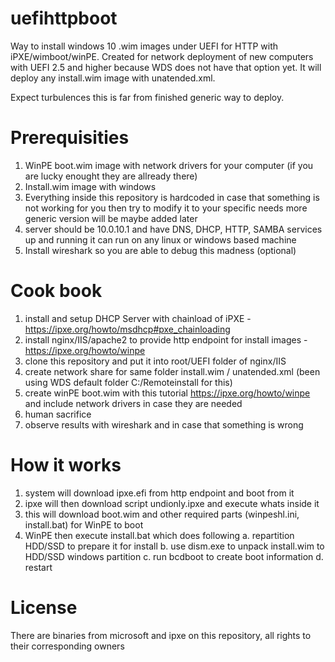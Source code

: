 # uefihttpboot
Way to install windows 10 .wim images under UEFI for HTTP with iPXE/wimboot/winPE. Created for network deployment of new computers with UEFI 2.5 and higher because WDS does not have that option yet.
It will deploy any install.wim image with unatended.xml.

Expect turbulences this is far from finished generic way to deploy.

# Prerequisities
1. WinPE boot.wim image with network drivers for your computer (if you are lucky enought they are allready there)
2. Install.wim image with windows
3. Everything inside this repository is hardcoded in case that something is not working for you then try to modify it to your specific needs more generic version will be maybe added later
4. server should be 10.0.10.1 and have DNS, DHCP, HTTP, SAMBA services up and running it can run on any linux or windows based machine
5. Install wireshark so you are able to debug this madness (optional)

# Cook book
1. install and setup DHCP Server with chainload of iPXE - https://ipxe.org/howto/msdhcp#pxe_chainloading
2. install nginx/IIS/apache2 to provide http endpoint for install images - https://ipxe.org/howto/winpe
3. clone this repository and put it into root/UEFI folder of nginx/IIS
4. create network share for same folder install.wim / unatended.xml (been using WDS default folder C:/Remoteinstall for this)
5. create winPE boot.wim with this tutorial https://ipxe.org/howto/winpe and include network drivers in case they are needed
6. human sacrifice
7. observe results with wireshark and in case that something is wrong 

# How it works
1. system will download ipxe.efi from http endpoint and boot from it
2. ipxe will then download script undionly.ipxe and execute whats inside it
3. this will download boot.wim and other required parts (winpeshl.ini, install.bat) for WinPE to boot
4. WinPE then execute install.bat which does following
  a. repartition HDD/SSD to prepare it for install
  b. use dism.exe to unpack install.wim to HDD/SSD windows partition
  c. run bcdboot to create boot information
  d. restart
  
# License
There are binaries from microsoft and ipxe on this repository, all rights to their corresponding owners

